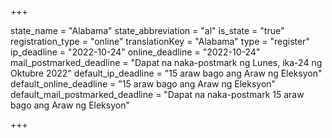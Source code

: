 +++

state_name = "Alabama"
state_abbreviation = "al"
is_state = "true"
registration_type = "online"
translationKey = "Alabama"
type = "register"
ip_deadline = "2022-10-24"
online_deadline = "2022-10-24"
mail_postmarked_deadline = "Dapat na naka-postmark ng Lunes, ika-24 ng Oktubre 2022"
default_ip_deadline = "15 araw bago ang Araw ng Eleksyon"
default_online_deadline = "15 araw bago ang Araw ng Eleksyon"
default_mail_postmarked_deadline = "Dapat na naka-postmark 15 araw bago ang Araw ng Eleksyon"

+++
